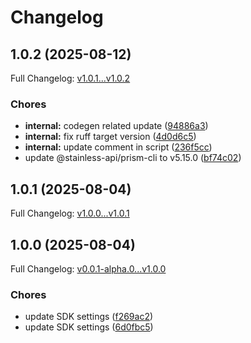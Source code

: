# Changelog

## 1.0.2 (2025-08-12)

Full Changelog: [v1.0.1...v1.0.2](https://github.com/prosights/recreate-sdk-python/compare/v1.0.1...v1.0.2)

### Chores

* **internal:** codegen related update ([94886a3](https://github.com/prosights/recreate-sdk-python/commit/94886a364df2a5a2e0b7ee946b13687d40c52297))
* **internal:** fix ruff target version ([4d0d6c5](https://github.com/prosights/recreate-sdk-python/commit/4d0d6c59c1263dfc9878d04749b5f5ec5dd73cd8))
* **internal:** update comment in script ([236f5cc](https://github.com/prosights/recreate-sdk-python/commit/236f5cc265a0b8a7849933f4dff0c27575c24e41))
* update @stainless-api/prism-cli to v5.15.0 ([bf74c02](https://github.com/prosights/recreate-sdk-python/commit/bf74c023539d4e6337938f011c798d0dee37b573))

## 1.0.1 (2025-08-04)

Full Changelog: [v1.0.0...v1.0.1](https://github.com/prosights/recreate-sdk-python/compare/v1.0.0...v1.0.1)

## 1.0.0 (2025-08-04)

Full Changelog: [v0.0.1-alpha.0...v1.0.0](https://github.com/prosights/recreate-sdk-python/compare/v0.0.1-alpha.0...v1.0.0)

### Chores

* update SDK settings ([f269ac2](https://github.com/prosights/recreate-sdk-python/commit/f269ac257cb9f7aa9a34781b81ba88086f5ff6df))
* update SDK settings ([6d0fbc5](https://github.com/prosights/recreate-sdk-python/commit/6d0fbc591c628d3384fb93089e1092002af86f1f))
